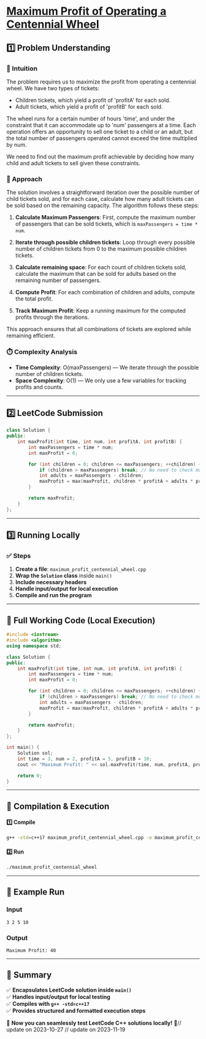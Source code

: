 # **[Maximum Profit of Operating a Centennial Wheel](https://leetcode.com/problems/maximum-profit-of-operating-a-centennial-wheel/description/)**  

## **1️⃣ Problem Understanding**  
### **📌 Intuition**  
The problem requires us to maximize the profit from operating a centennial wheel. We have two types of tickets: 
- Children tickets, which yield a profit of 'profitA' for each sold.
- Adult tickets, which yield a profit of 'profitB' for each sold.

The wheel runs for a certain number of hours 'time', and under the constraint that it can accommodate up to 'num' passengers at a time. Each operation offers an opportunity to sell one ticket to a child or an adult, but the total number of passengers operated cannot exceed the time multiplied by num.

We need to find out the maximum profit achievable by deciding how many child and adult tickets to sell given these constraints.

### **🚀 Approach**  
The solution involves a straightforward iteration over the possible number of child tickets sold, and for each case, calculate how many adult tickets can be sold based on the remaining capacity. The algorithm follows these steps:

1. **Calculate Maximum Passengers**: First, compute the maximum number of passengers that can be sold tickets, which is `maxPassengers = time * num`.

2. **Iterate through possible children tickets**: Loop through every possible number of children tickets from 0 to the maximum possible children tickets.

3. **Calculate remaining space**: For each count of children tickets sold, calculate the maximum that can be sold for adults based on the remaining number of passengers.

4. **Compute Profit**: For each combination of children and adults, compute the total profit.

5. **Track Maximum Profit**: Keep a running maximum for the computed profits through the iterations.

This approach ensures that all combinations of tickets are explored while remaining efficient.

### **⏱️ Complexity Analysis**  
- **Time Complexity**: O(maxPassengers) — We iterate through the possible number of children tickets.
- **Space Complexity**: O(1) — We only use a few variables for tracking profits and counts.

---  

## **2️⃣ LeetCode Submission**  
```cpp
class Solution {
public:
    int maxProfit(int time, int num, int profitA, int profitB) {
        int maxPassengers = time * num;
        int maxProfit = 0;

        for (int children = 0; children <= maxPassengers; ++children) {
            if (children > maxPassengers) break; // No need to check more if we exceed
            int adults = maxPassengers - children;
            maxProfit = max(maxProfit, children * profitA + adults * profitB);
        }

        return maxProfit;
    }
};
```  

---  

## **3️⃣ Running Locally**  
### **✅ Steps**  
1. **Create a file**: `maximum_profit_centennial_wheel.cpp`  
2. **Wrap the `Solution` class** inside `main()`  
3. **Include necessary headers**  
4. **Handle input/output for local execution**  
5. **Compile and run the program**  

---  

## **📝 Full Working Code (Local Execution)**  
```cpp
#include <iostream>
#include <algorithm>
using namespace std;

class Solution {
public:
    int maxProfit(int time, int num, int profitA, int profitB) {
        int maxPassengers = time * num;
        int maxProfit = 0;

        for (int children = 0; children <= maxPassengers; ++children) {
            if (children > maxPassengers) break; // No need to check more if we exceed
            int adults = maxPassengers - children;
            maxProfit = max(maxProfit, children * profitA + adults * profitB);
        }

        return maxProfit;
    }
};

int main() {
    Solution sol;
    int time = 3, num = 2, profitA = 5, profitB = 10;
    cout << "Maximum Profit: " << sol.maxProfit(time, num, profitA, profitB) << endl;

    return 0;
}
```  

---  

## **🔧 Compilation & Execution**  
#### **1️⃣ Compile**  
```bash
g++ -std=c++17 maximum_profit_centennial_wheel.cpp -o maximum_profit_centennial_wheel
```  

#### **2️⃣ Run**  
```bash
./maximum_profit_centennial_wheel
```  

---  

## **🎯 Example Run**  
### **Input**  
```
3 2 5 10
```  
### **Output**  
```
Maximum Profit: 40
```  

---  

## **📌 Summary**  
✅ **Encapsulates LeetCode solution inside `main()`**  
✅ **Handles input/output for local testing**  
✅ **Compiles with `g++ -std=c++17`**  
✅ **Provides structured and formatted execution steps**  

🚀 **Now you can seamlessly test LeetCode C++ solutions locally!** 🚀// update on 2023-10-27
// update on 2023-11-19

